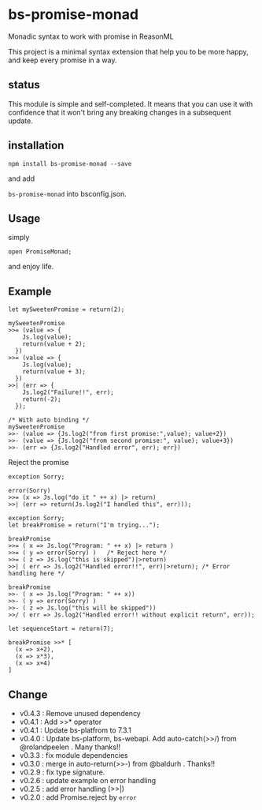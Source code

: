 # bs-promise-monad
Monadic syntax to work with promise in ReasonML

This project is a minimal syntax extension that help you to be more happy, and keep every promise in a way.

## status
This module is simple and self-completed. It means that you can use it with confidence that it won't bring any breaking changes in a subsequent update.

## installation

`npm install bs-promise-monad --save`

and add

`bs-promise-monad` into bsconfig.json.

## Usage

simply

`open PromiseMonad;`

and enjoy life.

## Example

```
let mySweetenPromise = return(2);

mySweetenPromise
>>= (value => {
    Js.log(value);
    return(value + 2);
  })
>>= (value => {
    Js.log(value);
    return(value + 3);
  })
>>| (err => {
    Js.log2("Failure!!", err);
    return(-2);
  });

/* With auto binding */
mySweetenPromise
>>- (value => {Js.log2("from first promise:",value); value+2})
>>- (value => {Js.log2("from second promise:", value); value+3})
>>- (err => {Js.log2("Handled error", err); err})

```

Reject the promise

```
exception Sorry;

error(Sorry)
>>= (x => Js.log("do it " ++ x) |> return)
>>| (err => return(Js.log2("I handled this", err)));
```

```
exception Sorry;
let breakPromise = return("I'm trying...");

breakPromise 
>>= ( x => Js.log("Program: " ++ x) |> return )
>>= ( y => error(Sorry) )   /* Reject here */
>>= ( z => Js.log("this is skipped")|>return)
>>| ( err => Js.log2("Handled error!!", err)|>return); /* Error handling here */

breakPromise 
>>- ( x => Js.log("Program: " ++ x))
>>- ( y => error(Sorry) )
>>- ( z => Js.log("this will be skipped"))
>>/ ( err => Js.log2("Handled error!! without explicit return", err));
```

```
let sequenceStart = return(7);

breakPromise >>* [
  (x => x+2),
  (x => x*3),
  (x => x+4)
]
```

## Change

- v0.4.3 : Remove unused dependency
- v0.4.1 : Add >>* operator
- v0.4.1 : Update bs-platfrom to 7.3.1
- v0.4.0 : Update bs-platform, bs-webapi. Add auto-catch(>>/) from @rolandpeelen . Many thanks!!
- v0.3.3 : fix module dependencies
- v0.3.0 : merge in auto-return(>>-) from @baldurh . Thanks!!
- v0.2.9 : fix type signature.
- v0.2.6 : update example on error handling
- v0.2.5 : add error handling (>>|)
- v0.2.0 : add Promise.reject by `error`
